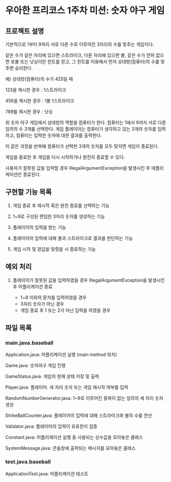 # 우아한 프리코스 1주차 미션: 숫자 야구 게임

## 프로젝트 설명

기본적으로 1부터 9까지 서로 다른 수로 이루어진 3자리의 수를 맞추는 게임이다.

같은 수가 같은 자리에 있으면 스트라이크, 다른 자리에 있으면 볼, 같은 수가 전혀 없으면 포볼 또는 낫싱이란 힌트를 얻고, 그 힌트를 이용해서 먼저 상대방(컴퓨터)의 수를 맞추면 승리한다.

예) 상대방(컴퓨터)의 수가 425일 때

123을 제시한 경우 : 1스트라이크

456을 제시한 경우 : 1볼 1스트라이크

789를 제시한 경우 : 낫싱

위 숫자 야구 게임에서 상대방의 역할을 컴퓨터가 한다. 컴퓨터는 1에서 9까지 서로 다른 임의의 수 3개를 선택한다. 
게임 플레이어는 컴퓨터가 생각하고 있는 3개의 숫자를 입력하고, 컴퓨터는 입력한 숫자에 대한 결과를 출력한다.

이 같은 과정을 반복해 컴퓨터가 선택한 3개의 숫자를 모두 맞히면 게임이 종료된다.

게임을 종료한 후 게임을 다시 시작하거나 완전히 종료할 수 있다.

사용자가 잘못된 값을 입력할 경우 IllegalArgumentException을 발생시킨 후 애플리케이션은 종료된다.

## 구현할 기능 목록

1. 게임 종료 후 재시작 혹은 완전 종료를 선택하는 기능

2. 1~9로 구성된 랜덤한 3자리 숫자를 생성하는 기능

3. 플레이어의 입력을 받는 기능

4. 플레이어의 입력에 대해 볼과 스트라이크로 결과를 판단하는 기능

5. 게임 시작 및 정답을 맞췄을 시 종료하는 기능

## 예외 처리

1. 플레이어가 잘못된 값을 입력하였을 경우 IllegalArgumentException을 발생시킨 후 어플리케이션 종료

   * 1~9 이외의 문자를 입력하였을 경우
   * 3자리 숫자가 아닌 경우
   * 게임 종료 후 1 또는 2가 아닌 입력을 하였을 경우

## 파일 목록

### main.java.baseball

   Application.java: 어플리케이션 실행 (main method 위치) 
   
   Game.java: 숫자야구 게임 진행
   
   GameStatus.java: 게임의 현재 상태 저장 및 출력
   
   Player.java: 플레이어. 세 자리 숫자 또는 게임 재시작 여부를 입력
   
   RandomNumberGenerator.java: 1~9로 이루어진 중복이 없는 임의의 세 자리 숫자 생성
   
   StrikeBallCounter.java: 플레이어의 입력에 대해 스트라이크와 볼의 수를 연산 
   
   Validator.java: 플레이어의 입력이 유효한지 검증
   
   Constant.java: 어플리케이션 실행 중 사용되는 상수값을 모아놓은 클래스
   
   SystemMessage.java: 콘솔창에 출력되는 메시지를 모아놓은 클래스

### test.java.baseball

   ApplicationTest.java: 어플리케이션 테스트